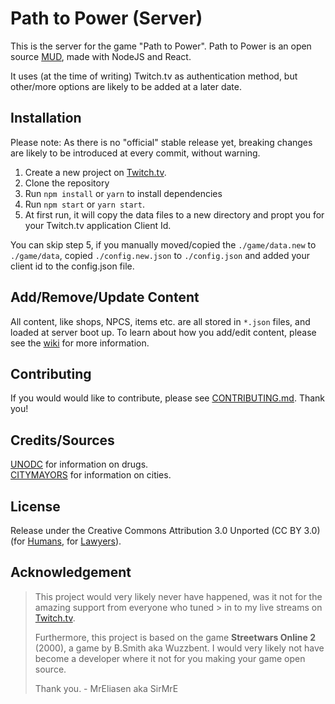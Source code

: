 # Path to Power (Server)

This is the server for the game "Path to Power". Path to Power is an open source [MUD](https://en.wikipedia.org/wiki/MUD), made with NodeJS and React.

It uses (at the time of writing) Twitch.tv as authentication method, but other/more options are likely to be added at a later date.

## Installation

Please note: As there is no "official" stable release yet, breaking changes are likely to be introduced at every commit, without warning.

1. Create a new project on [Twitch.tv](https://dev.twitch.tv).
2. Clone the repository
3. Run `npm install` or `yarn` to install dependencies
4. Run `npm start` or `yarn start`. 
5. At first run, it will copy the data files to a new directory and propt you for your Twitch.tv application Client Id.

You can skip step 5, if you manually moved/copied the `./game/data.new` to `./game/data`, copied  `./config.new.json` to `./config.json` and added your client id to the config.json file.

## Add/Remove/Update Content

All content, like shops, NPCS, items etc. are all stored in `*.json` files, and loaded at server boot up.
To learn about how you add/edit content, please see the [wiki](https://github.com/MrEliasen/path-to-power-server/wiki) for more information.

## Contributing

If you would would like to contribute, please see [CONTRIBUTING.md](https://github.com/MrEliasen/path-to-power-server/blob/master/.github/CONTRIBUTING.md). Thank you!

## Credits/Sources

[UNODC](https://stats.unodc.org/) for information on drugs.    
[CITYMAYORS](http://www.citymayors.com/statistics/largest-cities-population-125.html) for information on cities.

## License

Release under the Creative Commons Attribution 3.0 Unported (CC BY 3.0) (for [Humans](https://creativecommons.org/licenses/by/3.0/), for [Lawyers](https://github.com/MrEliasen/path-to-power-server/blob/master/LICENSE.md)).

## Acknowledgement

> This project would very likely never have happened, was it not for the amazing support from everyone who tuned > in to my live streams on [Twitch.tv](https://twitch.tv/sirmre).
> 
> Furthermore, this project is based on the game **Streetwars Online 2** (2000), a game by B.Smith aka Wuzzbent.
> I would very likely not have become a developer where it not for you making your game open source.
>  
> Thank you. - MrEliasen aka SirMrE

